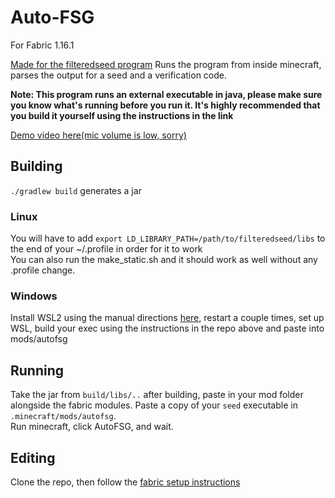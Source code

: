 # Auto-FSG  

For Fabric 1.16.1  

[Made for the filteredseed program](https://github.com/hube12/FSG)
Runs the program from inside minecraft, parses the output for a seed and a verification code.  

**Note: This program runs an external executable in java, please make sure you know what's running before you run it. 
It's highly recommended that you build it yourself using the instructions in the link**   

[Demo video here(mic volume is low, sorry)](https://streamable.com/hcjgu3)  

## Building  

`./gradlew build` generates a jar  

### Linux  
You will have to add `export LD_LIBRARY_PATH=/path/to/filteredseed/libs` to the end of your ~/.profile in order for it to work  
You can also run the make_static.sh and it should work as well without any .profile change. 

### Windows  
Install WSL2 using the manual directions [here](https://docs.microsoft.com/en-us/windows/wsl/install-win10), restart a couple times, set up WSL,
build your exec using the instructions in the repo above and paste into mods/autofsg


## Running  
Take the jar from `build/libs/..` after building, paste in your mod folder alongside the fabric modules. Paste a copy of your `seed` executable in `.minecraft/mods/autofsg`.  
Run minecraft, click AutoFSG, and wait.


## Editing  

Clone the repo, then follow the [fabric setup instructions](https://fabricmc.net/wiki/tutorial:setup)  

